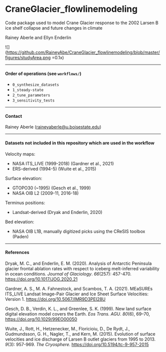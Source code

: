 # CraneGlacier_flowlinemodeling

Code package used to model Crane Glacier response to the 2002 Larsen B ice shelf collapse and future changes in climate

Rainey Aberle and Ellyn Enderlin


![](https://github.com/RaineyAbe/CraneGlacier_flowlinemodeling/blob/master/figures/studyArea.png =0.1x)

---

#### Order of operations (see `workflows/`)
- `0_synthesize_datasets`
- `1_steady-state`
- `2_tune_parameters`
- `3_sensitivity_tests`

---

#### Contact

Rainey Aberle (raineyaberle@u.boisestate.edu)

---

#### Datasets not included in this repository which are used in the workflow

Velocity maps:  

- NASA ITS\_LIVE (1999-2018) (Gardner et al., 2021)
- ERS-derived (1994-5) (Wuite et al., 2015)

Surface elevation:

- GTOPO30 (~1995) (Gesch et al., 1999)
- NASA OIB L2 (2009-11, 2016-18)

Terminus positions:

- Landsat-derived (Dryak and Enderlin, 2020)

Bed elevation: 

- NASA OIB L1B, manually digitized picks using the CReSIS toolbox (Paden)

---

#### References
Dryak, M. C., and Enderlin, E. M. (2020). Analysis of Antarctic Peninsula glacier frontal ablation rates with respect to iceberg melt-inferred variability in ocean conditions. _Journal of Glaciology_. _66_(257): 457-470. https://doi.org/10.1017/JOG.2020.21

Gardner, A. S., M. A. Fahnestock, and Scambos, T. A. (2021). MEaSUREs ITS_LIVE Landsat Image-Pair Glacier and Ice Sheet Surface Velocities: Version 1. https://doi.org/10.5067/IMR9D3PEI28U

Gesch, D. B., Verdin, K. L., and Greenlee, S. K. (1999). New land surface digital elevation model covers the Earth. _Eos Trans. AGU_. _80_(6), 69–70, https://doi.org/10.1029/99EO00050

Wuite, J., Rott, H., Hetzenecker, M., Floricioiu, D., De Rydt, J., Gudmundsson, G. H., Nagler, T., and Kern, M. (2015). Evolution of surface velocities and ice discharge of Larsen B outlet glaciers from 1995 to 2013. _9_(3): 957-969. _The Cryosphere._ https://doi.org/10.5194/tc-9-957-2015

